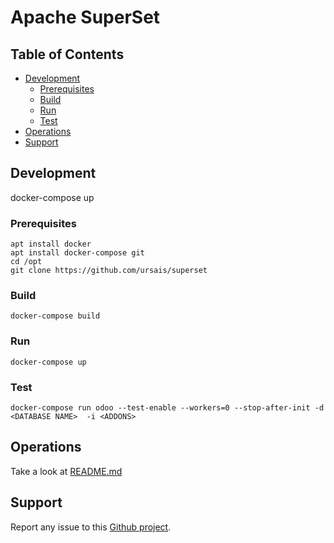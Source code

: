 # Apache SuperSet

## Table of Contents
* [Development](#Development)
  * [Prerequisites](#Prerequisites)
  * [Build](#Build)
  * [Run](#Run)
  * [Test](#Test)
* [Operations](#Operations)
* [Support](#Support)

## Development
docker-compose up
### Prerequisites

```shell
apt install docker
apt install docker-compose git
cd /opt
git clone https://github.com/ursais/superset
```

### Build

```shell
docker-compose build
```

### Run

```shell
docker-compose up
```

### Test

```shell
docker-compose run odoo --test-enable --workers=0 --stop-after-init -d <DATABASE NAME>  -i <ADDONS>
```

## Operations

Take a look at [README.md](./helm/README.md)

## Support

Report any issue to this
[Github project](https://github.com/ursais/superset-template/issues).
